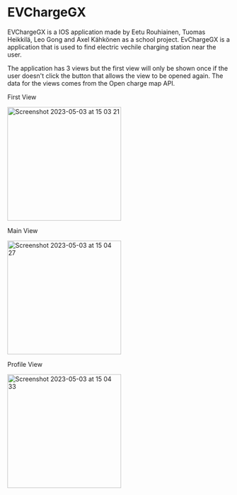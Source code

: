# EVChargeGX

EVChargeGX is a IOS application made by Eetu Rouhiainen, Tuomas Heikkilä, Leo Gong and Axel Kähkönen as a school project. EvChargeGX is a application that is used to find electric vechile charging station near the user.

The application has 3 views but the first view will only be shown once if the user doesn't click the button that allows the view to be opened again. The data for the views comes from the Open charge map API.

First View

<img width="257" alt="Screenshot 2023-05-03 at 15 03 21" src="https://user-images.githubusercontent.com/103174848/235910563-d28a0e04-ebd4-4f18-bf59-c594a81759b7.png">

Main View

<img width="257" alt="Screenshot 2023-05-03 at 15 04 27" src="https://user-images.githubusercontent.com/103174848/235910861-c9970de3-d19c-4cd4-a6fb-ccfe0f88c967.png">

Profile View

<img width="257" alt="Screenshot 2023-05-03 at 15 04 33" src="https://user-images.githubusercontent.com/103174848/235910914-9fd1bf01-b974-482f-bac5-3e7fa468862e.png">

